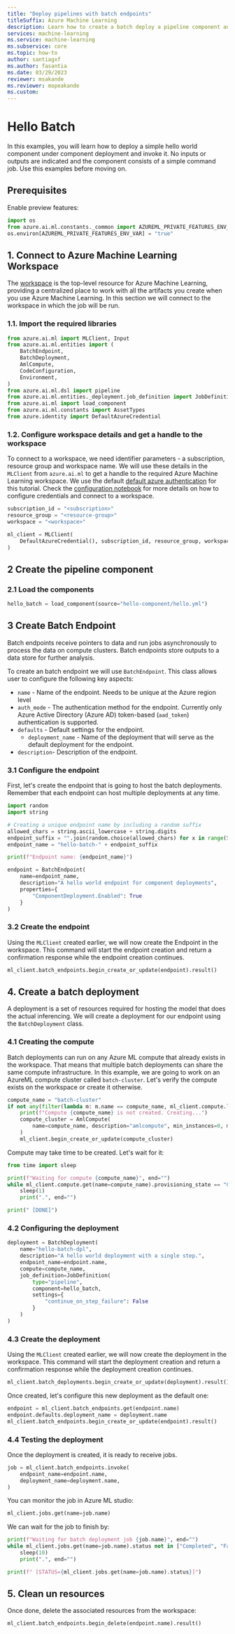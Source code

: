 ```yaml
---
title: "Deploy pipelines with batch endpoints"
titleSuffix: Azure Machine Learning
description: Learn how to create a batch deploy a pipeline component and invoke it.
services: machine-learning
ms.service: machine-learning
ms.subservice: core
ms.topic: how-to
author: santiagxf
ms.author: fasantia
ms.date: 03/29/2023
reviewer: msakande
ms.reviewer: mopeakande
ms.custom: 
---
```


# Hello Batch

In this examples, you will learn how to deploy a simple hello world component under component deployment and invoke it. No inputs or outputs are indicated and the component consists of a simple command job. Use this examples before moving on.

## Prerequisites

Enable preview features:


```python
import os
from azure.ai.ml.constants._common import AZUREML_PRIVATE_FEATURES_ENV_VAR
os.environ[AZUREML_PRIVATE_FEATURES_ENV_VAR] = "true"
```

## 1. Connect to Azure Machine Learning Workspace

The [workspace](https://docs.microsoft.com/en-us/azure/machine-learning/concept-workspace) is the top-level resource for Azure Machine Learning, providing a centralized place to work with all the artifacts you create when you use Azure Machine Learning. In this section we will connect to the workspace in which the job will be run.

### 1.1. Import the required libraries


```python
from azure.ai.ml import MLClient, Input
from azure.ai.ml.entities import (
    BatchEndpoint,
    BatchDeployment,
    AmlCompute,
    CodeConfiguration,
    Environment,
)
from azure.ai.ml.dsl import pipeline
from azure.ai.ml.entities._deployment.job_definition import JobDefinition
from azure.ai.ml import load_component
from azure.ai.ml.constants import AssetTypes
from azure.identity import DefaultAzureCredential
```

### 1.2. Configure workspace details and get a handle to the workspace

To connect to a workspace, we need identifier parameters - a subscription, resource group and workspace name. We will use these details in the `MLClient` from `azure.ai.ml` to get a handle to the required Azure Machine Learning workspace. We use the default [default azure authentication](https://docs.microsoft.com/en-us/python/api/azure-identity/azure.identity.defaultazurecredential?view=azure-python) for this tutorial. Check the [configuration notebook](../../jobs/configuration.ipynb) for more details on how to configure credentials and connect to a workspace.


```python
subscription_id = "<subscription>"
resource_group = "<resource-group>"
workspace = "<workspace>"
```


```python
ml_client = MLClient(
    DefaultAzureCredential(), subscription_id, resource_group, workspace
)
```

## 2 Create the pipeline component

### 2.1 Load the components


```python
hello_batch = load_component(source="hello-component/hello.yml")
```

## 3 Create Batch Endpoint

Batch endpoints receive pointers to data and run jobs asynchronously to process the data on compute clusters. Batch endpoints store outputs to a data store for further analysis.

To create an batch endpoint we will use `BatchEndpoint`. This class allows user to configure the following key aspects:
- `name` - Name of the endpoint. Needs to be unique at the Azure region level
- `auth_mode` - The authentication method for the endpoint. Currently only Azure Active Directory (Azure AD) token-based (`aad_token`) authentication is supported. 
- `defaults` - Default settings for the endpoint.
   - `deployment_name` - Name of the deployment that will serve as the default deployment for the endpoint.
- `description`- Description of the endpoint.

### 3.1 Configure the endpoint

First, let's create the endpoint that is going to host the batch deployments. Remember that each endpoint can host multiple deployments at any time.


```python
import random
import string

# Creating a unique endpoint name by including a random suffix
allowed_chars = string.ascii_lowercase + string.digits
endpoint_suffix = "".join(random.choice(allowed_chars) for x in range(5))
endpoint_name = "hello-batch-" + endpoint_suffix

print(f"Endpoint name: {endpoint_name}")
```


```python
endpoint = BatchEndpoint(
    name=endpoint_name,
    description="A hello world endpoint for component deployments",
    properties={
        "ComponentDeployment.Enabled": True
    }
)
```

### 3.2 Create the endpoint
Using the `MLClient` created earlier, we will now create the Endpoint in the workspace. This command will start the endpoint creation and return a confirmation response while the endpoint creation continues.


```python
ml_client.batch_endpoints.begin_create_or_update(endpoint).result()
```

## 4. Create a batch deployment

A deployment is a set of resources required for hosting the model that does the actual inferencing. We will create a deployment for our endpoint using the `BatchDeployment` class.

### 4.1 Creating the compute

Batch deployments can run on any Azure ML compute that already exists in the workspace. That means that multiple batch deployments can share the same compute infrastructure. In this example, we are going to work on an AzureML compute cluster called `batch-cluster`. Let's verify the compute exists on the workspace or create it otherwise.


```python
compute_name = "batch-cluster"
if not any(filter(lambda m: m.name == compute_name, ml_client.compute.list())):
    print(f"Compute {compute_name} is not created. Creating...")
    compute_cluster = AmlCompute(
        name=compute_name, description="amlcompute", min_instances=0, max_instances=5
    )
    ml_client.begin_create_or_update(compute_cluster)
```

Compute may take time to be created. Let's wait for it:


```python
from time import sleep

print(f"Waiting for compute {compute_name}", end="")
while ml_client.compute.get(name=compute_name).provisioning_state == "Creating":
    sleep(1)
    print(".", end="")

print(" [DONE]")
```

 ### 4.2 Configuring the deployment


```python
deployment = BatchDeployment(
    name="hello-batch-dpl",
    description="A hello world deployment with a single step.",
    endpoint_name=endpoint.name,
    compute=compute_name,
    job_definition=JobDefinition(
        type="pipeline",
        component=hello_batch,
        settings={
            "continue_on_step_failure": False
        }
    )
)
```

### 4.3 Create the deployment
Using the `MLClient` created earlier, we will now create the deployment in the workspace. This command will start the deployment creation and return a confirmation response while the deployment creation continues.


```python
ml_client.batch_deployments.begin_create_or_update(deployment).result()
```

Once created, let's configure this new deployment as the default one:


```python
endpoint = ml_client.batch_endpoints.get(endpoint.name)
endpoint.defaults.deployment_name = deployment.name
ml_client.batch_endpoints.begin_create_or_update(endpoint).result()
```

### 4.4 Testing the deployment

Once the deployment is created, it is ready to receive jobs.


```python
job = ml_client.batch_endpoints.invoke(
    endpoint_name=endpoint.name, 
    deployment_name=deployment.name, 
)
```

You can monitor the job in Azure ML studio:


```python
ml_client.jobs.get(name=job.name)
```

We can wait for the job to finish by:


```python
print(f"Waiting for batch deployment job {job.name}", end="")
while ml_client.jobs.get(name=job.name).status not in ["Completed", "Failed"]:
    sleep(10)
    print(".", end="")

print(f" [STATUS={ml_client.jobs.get(name=job.name).status}]")
```

## 5. Clean un resources

Once done, delete the associated resources from the workspace:


```python
ml_client.batch_endpoints.begin_delete(endpoint.name).result()
```
